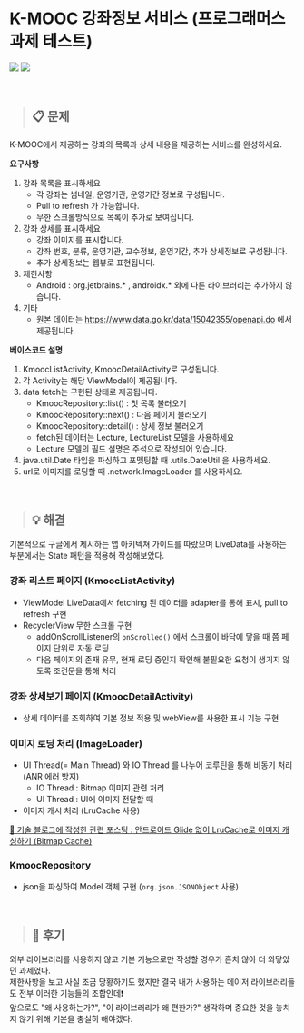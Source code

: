 # K-MOOC 강좌정보 서비스 (프로그래머스 과제 테스트)

<img src="https://img.shields.io/badge/Android-3DDC84?style=flat-square&logo=Android&logoColor=white"/> <img src="https://img.shields.io/badge/Kotlin-7F52FF?style=flat-square&logo=Kotlin&logoColor=white"/>

<br>

> ## 📋 문제

K-MOOC에서 제공하는 강좌의 목록과 상세 내용을 제공하는 서비스를 완성하세요.

**요구사항**
1. 강좌 목록을 표시하세요
    * 각 강좌는 썸네일, 운영기관, 운영기간 정보로 구성됩니다.
    * Pull to refresh 가 가능합니다.
    * 무한 스크롤방식으로 목록이 추가로 보여집니다.
2. 강좌 상세를 표시하세요
    * 강좌 이미지를 표시합니다.
    * 강좌 번호, 분류, 운영기관, 교수정보, 운영기간, 추가 상세정보로 구성됩니다.
    * 추가 상세정보는 웹뷰로 표현됩니다.
3. 제한사항
    * Android : org.jetbrains.* , androidx.* 외에 다른 라이브러리는 추가하지 않습니다.
4. 기타
    * 원본 데이터는 https://www.data.go.kr/data/15042355/openapi.do 에서 제공됩니다.

**베이스코드 설명**
1. KmoocListActivity, KmoocDetailActivity로 구성됩니다.
2. 각 Activity는 해당 ViewModel이 제공됩니다.
3. data fetch는 구현된 상태로 제공됩니다.
    * KmoocRepository::list() : 첫 목록 불러오기
    * KmoocRepository::next() : 다음 페이지 불러오기
    * KmoocRepository::detail() : 상세 정보 불러오기
    * fetch된 데이터는 Lecture, LectureList 모델을 사용하세요
    * Lecture 모델의 필드 설명은 주석으로 작성되어 있습니다.
4. java.util.Date 타입을 파싱하고 포맷팅할 때 .utils.DateUtil 을 사용하세요.
5. url로 이미지를 로딩할 때 .network.ImageLoader 를 사용하세요.

<br>

> ## 💡 해결

기본적으로 구글에서 제시하는 앱 아키텍쳐 가이드를 따랐으며 LiveData를 사용하는 부분에서는 State 패턴을 적용해 작성해보았다.
<br>

### 강좌 리스트 페이지 (KmoocListActivity)
- ViewModel LiveData에서 fetching 된 데이터를 adapter를 통해 표시, pull to refresh 구현
- RecyclerView 무한 스크롤 구현
  * addOnScrollListener의 `onScrolled()` 에서 스크롤이 바닥에 닿을 때 쯤 페이지 단위로 자동 로딩
  * 다음 페이지의 존재 유무, 현재 로딩 중인지 확인해 불필요한 요청이 생기지 않도록 조건문을 통해 처리

### 강좌 상세보기 페이지 (KmoocDetailActivity)
- 상세 데이터를 조회하여 기본 정보 적용 및 webView를 사용한 표시 기능 구현 

### 이미지 로딩 처리 (ImageLoader)
- UI Thread(= Main Thread) 와 IO Thread 를 나누어 코루틴을 통해 비동기 처리 (ANR 에러 방지)
  * IO Thread : Bitmap 이미지 관련 처리
  * UI Thread : UI에 이미지 전달할 때
- 이미지 캐시 처리 (LruCache 사용)

[📝 기술 블로그에 작성한 관련 포스팅 : 안드로이드 Glide 없이 LruCache로 이미지 캐싱하기 (Bitmap Cache)](https://velog.io/@dear_jjwim/%EC%95%88%EB%93%9C%EB%A1%9C%EC%9D%B4%EB%93%9C-Glide-%EC%97%86%EC%9D%B4-LruCache%EB%A1%9C-%EC%9D%B4%EB%AF%B8%EC%A7%80-%EC%BA%90%EC%8B%B1%ED%95%98%EA%B8%B0-Bitmap-Cache)

### KmoocRepository
- json을 파싱하여 Model 객체 구현 (`org.json.JSONObject` 사용)

<br>

> ## 📝 후기
외부 라이브러리를 사용하지 않고 기본 기능으로만 작성할 경우가 흔치 않아 더 와닿았던 과제였다.<br>
제한사항을 보고 사실 조금 당황하기도 했지만 결국 내가 사용하는 메이저 라이브러리들도 전부 이러한 기능들의 조합인데❗️<br>
앞으로도 "왜 사용하는가?", "이 라이브러리가 왜 편한가?" 생각하며 중요한 것을 놓치지 않기 위해 기본을 충실히 해야겠다.

